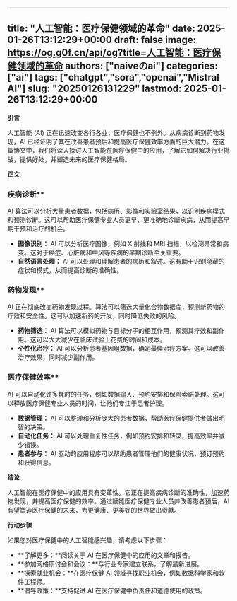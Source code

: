 
---
title: "人工智能：医疗保健领域的革命"
date: 2025-01-26T13:12:29+00:00
draft: false
image: https://og.g0f.cn/api/og?title=人工智能：医疗保健领域的革命
authors: ["naiveのai"]
categories: ["ai"]
tags: ["chatgpt","sora","openai","Mistral AI"]
slug: "20250126131229"
lastmod: 2025-01-26T13:12:29+00:00
---
**引言**

人工智能 (AI) 正在迅速改变各行各业，医疗保健也不例外。从疾病诊断到药物发现，AI 已经证明了其在改善患者预后和提高医疗保健效率方面的巨大潜力。在这篇博文中，我们将深入探讨人工智能在医疗保健中的应用，了解它如何解决行业挑战，提供好处，并塑造未来的医疗保健格局。

**正文**

### 疾病诊断**

AI 算法可以分析大量患者数据，包括病历、影像和实验室结果，以识别疾病模式和预测诊断。这可以帮助医疗保健专业人员更早、更准确地诊断疾病，从而提高早期干预和治疗的机会。

- **图像识别：** AI 可以分析医疗图像，例如 X 射线和 MRI 扫描，以检测异常和病变。这对于癌症、心脏病和中风等疾病的早期诊断至关重要。
- **自然语言处理：** AI 可以处理和理解患者的病历和叙述。这有助于识别隐藏的症状和模式，从而提高诊断的准确性。

### 药物发现**

AI 正在彻底改变药物发现过程。算法可以筛选大量化合物数据库，预测新药物的疗效和安全性。这可以加速新药的开发，同时降低失败的风险。

- **药物筛选：** AI 算法可以模拟药物与目标分子的相互作用，预测其疗效和副作用。这可以大大减少在临床试验上花费的时间和成本。
- **个性化治疗：** AI 可以分析患者基因组数据，确定最佳治疗方案。这可以改善治疗效果，同时减少副作用。

### 医疗保健效率**

AI 可以自动化许多耗时的任务，例如数据输入、预约安排和保险索赔处理。这可以释放医疗保健专业人员的时间，让他们专注于患者护理。

- **数据管理：** AI 可以整理和分析庞大的患者数据，帮助医疗保健提供者做出明智的决策。
- **自动化任务：** AI 可以处理重复性任务，例如预约安排和转录，提高效率并减少错误。
- **患者参与：** AI 驱动的应用程序可以帮助患者管理他们的健康状况，预订预约和获得信息。

**结论**

人工智能在医疗保健中的应用具有变革性。它正在提高疾病诊断的准确性，加速药物发现，并提高医疗保健的效率。通过赋能医疗保健专业人员并改善患者预后，AI 有望塑造医疗保健的未来，为更健康、更美好的世界做出贡献。

**行动步骤**

如果您对医疗保健中的人工智能感兴趣，请考虑以下步骤：

- **了解更多：**阅读关于 AI 在医疗保健中的应用的文章和报告。
- **参加网络研讨会和会议：**与行业专家建立联系，了解最新进展。
- **探索就业机会：**在医疗保健 AI 领域寻找职业机会，例如数据科学家和软件工程师。
- **倡导政策：**支持促进 AI 在医疗保健中负责任和道德使用的政策。